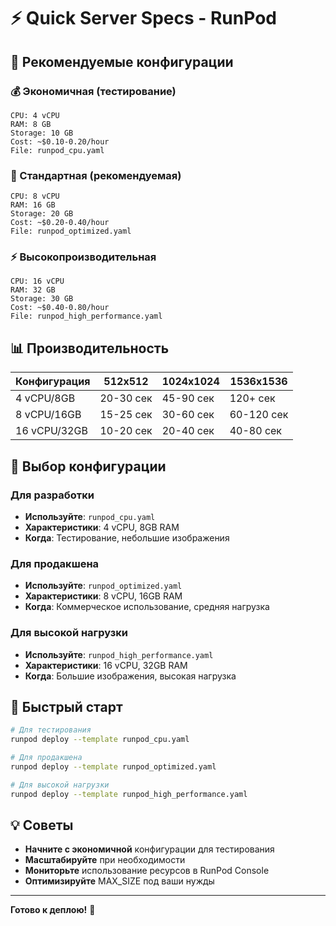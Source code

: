 # ⚡ Quick Server Specs - RunPod

## 🎯 Рекомендуемые конфигурации

### 💰 Экономичная (тестирование)
```
CPU: 4 vCPU
RAM: 8 GB
Storage: 10 GB
Cost: ~$0.10-0.20/hour
File: runpod_cpu.yaml
```

### 🚀 Стандартная (рекомендуемая)
```
CPU: 8 vCPU
RAM: 16 GB
Storage: 20 GB
Cost: ~$0.20-0.40/hour
File: runpod_optimized.yaml
```

### ⚡ Высокопроизводительная
```
CPU: 16 vCPU
RAM: 32 GB
Storage: 30 GB
Cost: ~$0.40-0.80/hour
File: runpod_high_performance.yaml
```

## 📊 Производительность

| Конфигурация | 512x512 | 1024x1024 | 1536x1536 |
|--------------|---------|-----------|-----------|
| 4 vCPU/8GB | 20-30 сек | 45-90 сек | 120+ сек |
| 8 vCPU/16GB | 15-25 сек | 30-60 сек | 60-120 сек |
| 16 vCPU/32GB | 10-20 сек | 20-40 сек | 40-80 сек |

## 🎯 Выбор конфигурации

### Для разработки
- **Используйте**: `runpod_cpu.yaml`
- **Характеристики**: 4 vCPU, 8GB RAM
- **Когда**: Тестирование, небольшие изображения

### Для продакшена
- **Используйте**: `runpod_optimized.yaml`
- **Характеристики**: 8 vCPU, 16GB RAM
- **Когда**: Коммерческое использование, средняя нагрузка

### Для высокой нагрузки
- **Используйте**: `runpod_high_performance.yaml`
- **Характеристики**: 16 vCPU, 32GB RAM
- **Когда**: Большие изображения, высокая нагрузка

## 🚀 Быстрый старт

```bash
# Для тестирования
runpod deploy --template runpod_cpu.yaml

# Для продакшена
runpod deploy --template runpod_optimized.yaml

# Для высокой нагрузки
runpod deploy --template runpod_high_performance.yaml
```

## 💡 Советы

- **Начните с экономичной** конфигурации для тестирования
- **Масштабируйте** при необходимости
- **Мониторьте** использование ресурсов в RunPod Console
- **Оптимизируйте** MAX_SIZE под ваши нужды

---

**Готово к деплою!** 🚀
